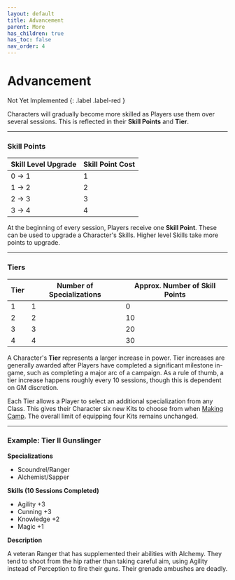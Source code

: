 ```yaml
---
layout: default
title: Advancement
parent: More
has_children: true
has_toc: false
nav_order: 4
---
```


# Advancement

Not Yet Implemented
{: .label .label-red }

Characters will gradually become more skilled as Players use them over several sessions. This is reflected in their **Skill Points** and **Tier**.

---

### Skill Points

| Skill Level Upgrade | Skill Point Cost |
| ------------------- | ---------------- |
| 0 -> 1              | 1                |
| 1 -> 2              | 2                |
| 2 -> 3              | 3                |
| 3 -> 4              | 4                |

At the beginning of every session, Players receive one **Skill Point**. These can be used to upgrade a Character's Skills. Higher level Skills take more points to upgrade.

---

### Tiers

| Tier | Number of Specializations | Approx. Number of Skill Points |
| ---- | ------------------------- | ------------------------------ |
| 1    | 1                         | 0                              |
| 2    | 2                         | 10                             |
| 3    | 3                         | 20                             |
| 4    | 4                         | 30                             |

A Character's **Tier** represents a larger increase in power. Tier increases are generally awarded after Players have completed a significant milestone in-game, such as completing a major arc of a campaign. As a rule of thumb, a tier increase happens roughly every 10 sessions, though this is dependent on GM discretion.

Each Tier allows a Player to select an additional specialization from any Class. This gives their Character six new Kits to choose from when [Making Camp](../../adventuring/exploration/making_camp.html). The overall limit of equipping four Kits remains unchanged.

---

### Example: Tier II Gunslinger

**Specializations**

- Scoundrel/Ranger
- Alchemist/Sapper

**Skills (10 Sessions Completed)**

- Agility +3
- Cunning +3
- Knowledge +2
- Magic +1

**Description**

A veteran Ranger that has supplemented their abilities with Alchemy. They tend to shoot from the hip rather than taking careful aim, using Agility instead of Perception to fire their guns. Their grenade ambushes are deadly.
